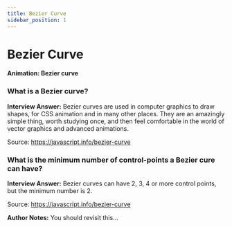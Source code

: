 ```yaml
---
title: Bezier Curve
sidebar_position: 1
---
```


# Bezier Curve

**Animation: Bezier curve**

### What is a Bezier curve?

**Interview Answer:** Bezier curves are used in computer graphics to draw shapes, for CSS animation and in many other places. They are an amazingly simple thing, worth studying once, and then feel comfortable in the world of vector graphics and advanced animations.

Source: <https://javascript.info/bezier-curve>

### What is the minimum number of control-points a Bezier cure can have?

**Interview Answer:** Bezier curves can have 2, 3, 4 or more control points, but the minimum number is 2.

Source: <https://javascript.info/bezier-curve>

**Author Notes:** You should revisit this…

